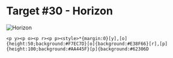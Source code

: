 # Target #30 - Horizon

![Horizon](https://cssbattle.dev/targets/30.png)

```
<p y><p o><p r><p p><style>*{margin:0}[y],[o]{height:50;background:#F7EC7D}[o]{background:#E38F66}[r],[p]{height:100;background:#AA445F}[p]{background:#62306D
```
